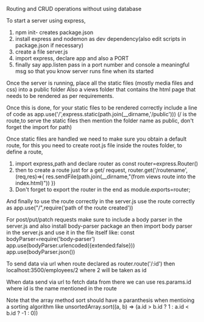 Routing and CRUD operations without using database

To start a server using express,
1. npm init- creates package.json
2. install express and nodemon as dev dependency(also edit scripts in package.json if necessary)
3. create a file server.js
4. import express, declare app and also a PORT
5. finally say app.listen pass in a port number and console a meaningful msg so that you know server runs fine when its started

Once the server is running, place all the static files (mostly media files and css) into a public folder
Also a views folder that contains the html page that needs to be rendered as per requirements.

Once this is done, for your static files to be rendered correctly include a line of code as app.use('/',express.static(path.join(__dirname,'/public')))
(/ is the route,to serve the static files then mention the folder name as public, don't forget the import for path)

Once static files are handled we need to make sure you obtain a default route, for this you need to create root.js file inside the routes folder, to define a route,
1. import express,path and declare router as const router=express.Router()
2. then to create a route just for a get/ request,
    router.get('/routename',(req,res)=>{
        res.sendFile(path.join(__dirname,"(from views route into the index.html)"))
    })
3. Don't forget to export the router in the end as module.exports=router;

And finally to use the route correctly
in the server.js use the route correctly as 
app.use("/",require('path of the route created'))

For post/put/patch requests make sure to include a body parser in the server.js and also install body-parser package an then import body parser in the server.js and use it in the file itself like:
const bodyParser=require('body-parser')
app.use(bodyParser.urlencoded({extended:false}))
app.use(bodyParser.json())

To send data via url when route declared as router.route('/:id') then localhost:3500/employees/2 where 2 will be taken as id

When data send via url to fetch data from there we can use res.params.id where id is the name mentioned in the route

Note that the array method sort should have a paranthesis when mentioing a sorting algorithm like unsortedArray.sort((a, b) => (a.id > b.id ? 1 : a.id < b.id ? -1 : 0))
